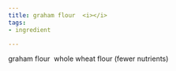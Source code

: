 ```yaml
---
title: graham flour  <i></i>
tags:
- ingredient

---
```

graham flour  whole wheat flour (fewer nutrients)
